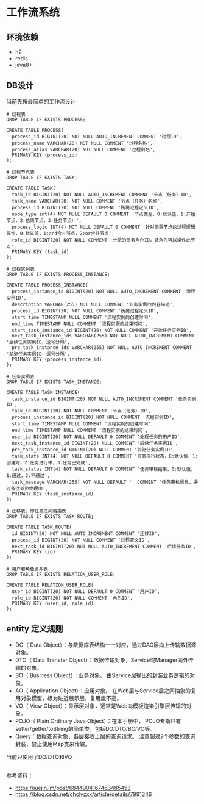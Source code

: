 # 工作流系统

## 环境依赖

+ h2
+ redis
+ java8+

## DB设计

当前先按最简单的工作流设计

```h2sql
# 过程表
DROP TABLE IF EXISTS PROCESS;

CREATE TABLE PROCESS(
  process_id BIGINT(20) NOT NULL AUTO_INCREMENT COMMENT '过程ID',
  process_name VARCHAR(20) NOT NULL COMMENT '过程名称',
  process_alias VARCHAR(20) NOT NULL COMMENT '过程别名',
  PRIMARY KEY (process_id)
);

# 过程节点表
DROP TABLE IF EXISTS TASK;

CREATE TABLE TASK(
  task_id BIGINT(20) NOT NULL AUTO_INCREMENT COMMENT '节点（任务）ID',
  task_name VARCHAR(20) NOT NULL COMMENT '节点（任务）名称',
  process_id BIGINT(20) NOT NULL COMMENT '所属过程定义ID',
  node_type int(4) NOT NULL DEFAULT 0 COMMENT '节点类型，0:默认值，1:开始节点，2:结束节点，3:任务节点）',
  process_logic INT(4) NOT NULL DEFAULT 0 COMMENT '针对前置节点的过程逻辑属性，0:默认值，1:and合并节点，2:or合并节点',
  role_id BIGINT(20) NOT NULL COMMENT '分配的任务角色ID，该角色可以操作此节点',
  PRIMARY KEY (task_id)
);

# 过程实例表
DROP TABLE IF EXISTS PROCESS_INSTANCE;

CREATE TABLE PROCESS_INSTANCE(
  process_instance_id BIGINT(20) NOT NULL AUTO_INCREMENT COMMENT '流程实例ID',
  description VARCHAR(255) NOT NULL COMMENT '业务实例的内容描述',
  process_id BIGINT(20) NOT NULL COMMENT '所属过程定义ID',
  start_time TIMESTAMP NULL COMMENT '流程实例的创建时间',
  end_time TIMESTAMP NULL COMMENT '流程实例的结束时间',
  start_task_instance_id BIGINT(20) NOT NULL COMMENT '开始任务实例ID',
  next_task_instance_ids VARCHAR(255) NOT NULL AUTO_INCREMENT COMMENT '后续任务实例ID，逗号分隔',
  pre_task_instance_ids VARCHAR(255) NOT NULL AUTO_INCREMENT COMMENT '前驱任务实例ID，逗号分隔',
  PRIMARY KEY (process_instance_id)
);

# 任务实例表
DROP TABLE IF EXISTS TASK_INSTANCE;

CREATE TABLE TASK_INSTANCE(
  task_instance_id BIGINT(20) NOT NULL AUTO_INCREMENT COMMENT '任务实例ID',
  task_id BIGINT(20) NOT NULL COMMENT '节点（任务）ID',
  process_instance_id BIGINT(20) NOT NULL COMMENT '流程实例ID',
  start_time TIMESTAMP NULL COMMENT '流程实例的创建时间',
  end_time TIMESTAMP NULL COMMENT '流程实例的结束时间',
  user_id BIGINT(20) NOT NULL DEFAULT 0 COMMENT '处理任务的用户ID',
  next_task_instance_id BIGINT(20) NULL COMMENT '后续任务实例ID',
  pre_task_instance_id BIGINT(20) NULL COMMENT '前驱任务实例ID',
  task_state INT(4) NOT NULL DEFAULT 0 COMMENT '任务执行状态，0:默认值，1:创建完，2:任务进行中，3:任务已完成',
  task_status INT(4) NOT NULL DEFAULT 0 COMMENT '任务审核结果，0:默认值，1:通过，2:不通过',
  task_message VARCHAR(255) NOT NULL DEFAULT '' COMMENT '任务审核信息，通过备注或拒绝理由',
  PRIMARY KEY (task_instance_id)
);

# 迁移表，即任务之间路由表
DROP TABLE IF EXISTS TASK_ROUTE;

CREATE TABLE TASK_ROUTE(
  id BIGINT(20) NOT NULL AUTO_INCREMENT COMMENT '迁移ID',
  process_id BIGINT(20) NOT NULL COMMENT '过程定义ID',
  next_task_id BIGINT(20) NOT NULL AUTO_INCREMENT COMMENT '后续任务ID',
  PRIMARY KEY (id)
);

# 用户和角色关系表
DROP TABLE IF EXISTS RELATION_USER_ROLE;

CREATE TABLE RELATION_USER_ROLE(
  user_id BIGINT(20) NOT NULL DEFAULT 0 COMMENT '用户ID',
  role_id BIGINT(20) NOT NULL COMMENT '角色ID',
  PRIMARY KEY (user_id, role_id)
);
```

## entity 定义规则
+ DO（ Data Object）：与数据库表结构一一对应，通过DAO层向上传输数据源对象。
+ DTO（ Data Transfer Object）：数据传输对象，Service或Manager向外传输的对象。
+ BO（ Business Object）：业务对象。 由Service层输出的封装业务逻辑的对象。
+ AO（ Application Object）：应用对象。 在Web层与Service层之间抽象的复用对象模型，极为贴近展示层，复用度不高。
+ VO（ View Object）：显示层对象，通常是Web向模板渲染引擎层传输的对象。
+ POJO（ Plain Ordinary Java Object）：在本手册中， POJO专指只有setter/getter/toString的简单类，包括DO/DTO/BO/VO等。
+ Query：数据查询对象，各层接收上层的查询请求。 注意超过2个参数的查询封装，禁止使用Map类来传输。

当前只使用了DO/DTO和VO

## 

参考资料：

+ https://juejin.im/post/6844904167463485453
+ https://blog.csdn.net/chclvzxx/article/details/7991346